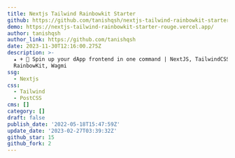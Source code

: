 ```yaml
---
title: Nextjs Tailwind Rainbowkit Starter
github: https://github.com/tanishqsh/nextjs-tailwind-rainbowkit-starter
demo: https://nextjs-tailwind-rainbowkit-starter-rouge.vercel.app/
author: tanishqsh
author_link: https://github.com/tanishqsh
date: 2023-11-30T12:16:00.275Z
description: >-
  ▴ + 🧰 Spin up your dApp frontend in one command | NextJS, TailwindCSS,
  RainbowKit, Wagmi
ssg:
  - Nextjs
css:
  - Tailwind
  - PostCSS
cms: []
category: []
draft: false
publish_date: '2022-05-18T15:47:59Z'
update_date: '2023-02-27T03:39:32Z'
github_star: 15
github_fork: 2
---
```

